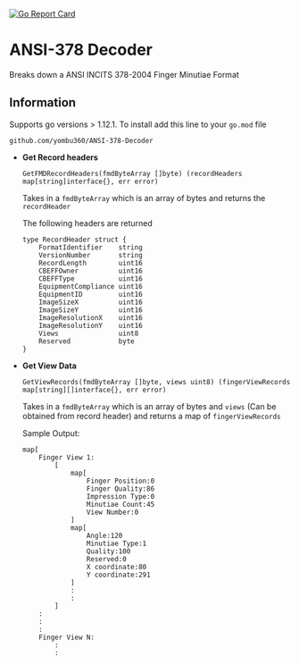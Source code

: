 [![Go Report Card](https://goreportcard.com/badge/github.com/yombu360/ANSI-378-Decoder)](https://goreportcard.com/report/github.com/yombu360/ANSI-378-Decoder)

# ANSI-378 Decoder

Breaks down a ANSI INCITS 378-2004 Finger Minutiae Format

## Information

Supports go versions > 1.12.1. To install add this line to your `go.mod` file 

`github.com/yombu360/ANSI-378-Decoder`

- **Get Record headers**
    ```
    GetFMDRecordHeaders(fmdByteArray []byte) (recordHeaders map[string]interface{}, err error)
    ```
    Takes in a `fmdByteArray` which is an array of bytes and returns the `recordHeader`
    
    The following headers are returned
    ```
    type RecordHeader struct {
    	FormatIdentifier    string
    	VersionNumber       string
    	RecordLength        uint16
    	CBEFFOwner          uint16
    	CBEFFType           uint16
    	EquipmentCompliance uint16
    	EquipmentID         uint16
    	ImageSizeX          uint16
    	ImageSizeY          uint16
    	ImageResolutionX    uint16
    	ImageResolutionY    uint16
    	Views               uint8
    	Reserved            byte
    }
    ```
    
- **Get View Data**
    ```
    GetViewRecords(fmdByteArray []byte, views uint8) (fingerViewRecords map[string][]interface{}, err error)
    ```
    Takes in a `fmdByteArray` which is an array of bytes and `views` (Can be obtained from record header) and returns a 
    map of `fingerViewRecords`
    
    Sample Output:
    ```
    map[
        Finger View 1:
            [
                map[
                    Finger Position:0 
                    Finger Quality:86 
                    Impression Type:0 
                    Minutiae Count:45 
                    View Number:0
                ] 
                map[
                    Angle:120 
                    Minutiae Type:1 
                    Quality:100 
                    Reserved:0 
                    X coordinate:80 
                    Y coordinate:291
                ]
                :
                :
            ]
        :
        :
        :
        Finger View N:
            :
            :
        
    ```

